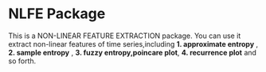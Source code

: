 # NLFE Package

This is a NON-LINEAR FEATURE EXTRACTION package. You can use it extract non-linear features of time series,including 
**1. approximate entropy** ,  **2. sample entropy** , **3. fuzzy entropy,poincare plot**,  **4. recurrence plot**  and so forth.